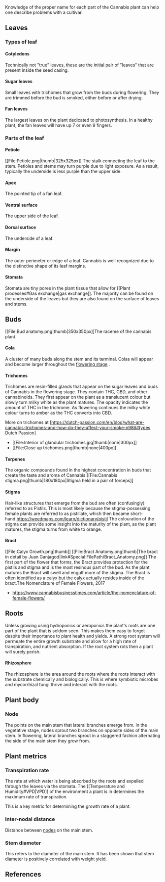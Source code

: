 Knowledge of the proper name for each part of the Cannabis plant can help one describe problems with a cultivar.

## Leaves
### Types of leaf

#### Cotyledons 
Technically not "true" leaves, these are the initial pair of "leaves" that are present inside the seed casing.

#### Sugar leaves
Small leaves with trichomes that grow from the buds during flowering. They are trimmed before the bud is smoked, either before or after drying.

#### Fan leaves
The largest leaves on the plant dedicated to photosynthesis. In a healthy plant, the fan leaves will have up 7 or even 9 fingers.

### Parts of the leaf
#### Petiole
[[File:Petiole.png|thumb|325x325px]]
The stalk connecting the leaf to the stem. Petioles and stems may turn purple due to light exposure. As a result, typically the underside is less purple than the upper side. 

#### Apex
The pointed tip of a fan leaf.

#### Ventral surface
The upper side of the leaf.

#### Dorsal surface 
The underside of a leaf.

#### Margin
The outer perimeter or edge of a leaf. Cannabis is well recognized due to the distinctive shape of its leaf margins.

#### Stomata
Stomata are tiny pores in the plant tissue that allow for [[Plant processes#Gas exchange|gas exchange]]. The majority can be found on the underside of the leaves but they are also found on the surface of leaves and stems.

## Buds
[[File:Bud anatomy.png|thumb|350x350px]]The raceme of the cannabis plant.

#### Cola
A cluster of many buds along the stem and its terminal. Colas will appear and become larger throughout the [flowering stage](/Life_Stages#flowering) .

#### Trichomes
Trichomes are resin-filled glands that appear on the sugar leaves and buds of Cannabis in the flowering stage. They contain THC, CBD, and other cannabinoids. They first appear on the plant as a translucent colour but slowly turn milky white as the plant matures. The opacity indicates the amount of THC in the trichrome. As flowering continues the milky white colour turns to amber as the THC converts into CBD.

More on trichomes at [https://dutch-passion.com/en/blog/what-are-cannabis-trichomes-and-how-do-they-affect-your-smoke-n986#types Dutch Passion]

<div align#'center'>
<ul> 
<li style#"display: inline-block;"> [[File:Interior of glandular trichomes.jpg|thumb|none|300px]] </li>
<li style#"display: inline-block;"> [[File:Close up trichomes.png|thumb|none|400px]] </li>
</ul>
</div>

#### Terpenes 
The organic compounds found in the highest concentration in buds that create the taste and aroma of Cannabis.[[File:Cannabis stigma.png|thumb|180x180px|Stigma held in a pair of forceps]]
#### Stigma
Hair-like structures that emerge from the bud are often (confusingly) referred to as Pistils. This is most likely because the stigma-possessing female plants are referred to as pistillate, which then became short-hand.<ref>https://weedmaps.com/learn/dictionary/pistil</ref> The colouration of the stigma can provide some insight into the maturity of the plant, as the plant matures, the stigma turns from white to orange.

#### Bract
[[File:Calyx Growth.png|thumb]]
[[File:Bract Anatomy.png|thumb|The bract in detail by Juan Ganjagod|link#Special:FilePath/Bract_Anatomy.png]]
The first part of the flower that forms, the Bract provides protection for the pistils and stigma and is the most resinous part of the bud. As the plant matures the Bract will swell and engulf more of the stigma. The Bract is often identified as a calyx but the calyx actually resides inside of the bract.<ref>The Nomenclature of Female Flowers, 2017

- https://www.cannabisbusinesstimes.com/article/the-nomenclature-of-female-flowers/</ref>

## Roots 
Unless growing using hydroponics or aeroponics the plant's roots are one part of the plant that is seldom seen. This makes them easy to forget despite their importance to plant health and yields. A strong root system will permeate the entire growth substrate and allow for a high rate of transpiration, and nutrient absorption. If the root system rots then a plant will surely perish.

#### Rhizosphere 
The rhizosphere is the area around the roots where the roots interact with the substrate chemically and biologically. This is where symbiotic microbes and mycorrhizal fungi thrive and interact with the roots.

## Plant body
### Node
The points on the main stem that lateral branches emerge from. In the vegetative stage, nodes sprout two branches on opposite sides of the main stem. In flowering, lateral branches sprout in a staggered fashion alternating the side of the main stem they grow from.

## Plant metrics

### Transpiration rate 
The rate at which water is being absorbed by the roots and expelled through the leaves via the stomata. The [[Temperature and Humidity#VPD|VPD]] of the environment a plant is in determines the maximum rate of transpiration.

This is a key metric for determining the growth rate of a plant.

### Inter-nodal distance
Distance between [nodes](/Anatomy_of_Cannabis#node) on the main stem.

### Stem diameter 
This refers to the diameter of the main stem. It has been shown that stem diameter is positively correlated with weight yield.

## References ##